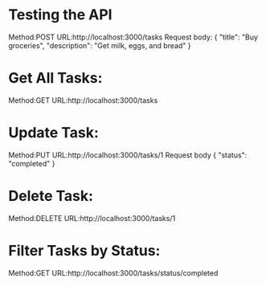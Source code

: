 # Testing the API
Method:POST
URL:http://localhost:3000/tasks 
Request body:
{
    "title": "Buy groceries",
    "description": "Get milk, eggs, and bread"
}

# Get All Tasks:
Method:GET
URL:http://localhost:3000/tasks

# Update Task:
Method:PUT
URL:http://localhost:3000/tasks/1
Request body
{
    "status": "completed"
}

# Delete Task:
Method:DELETE
URL:http://localhost:3000/tasks/1

# Filter Tasks by Status:
Method:GET
URL:http://localhost:3000/tasks/status/completed